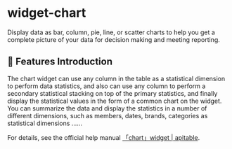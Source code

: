 # widget-chart
Display data as bar, column, pie, line, or scatter charts to help you get a complete picture of your data for decision making and meeting reporting.

## 🎨 Features Introduction

The chart widget can use any column in the table as a statistical dimension to perform data statistics, and also can use any column to perform a secondary statistical stacking on top of the primary statistics, and finally display the statistical values in the form of a common chart on the widget. You can summarize the data and display the statistics in a number of different dimensions, such as members, dates, brands, categories as statistical dimensions ......

For details, see the official help manual [「chart」widget | apitable](https://help.aitable.ai/docs/guide/intro-widget-chart).

